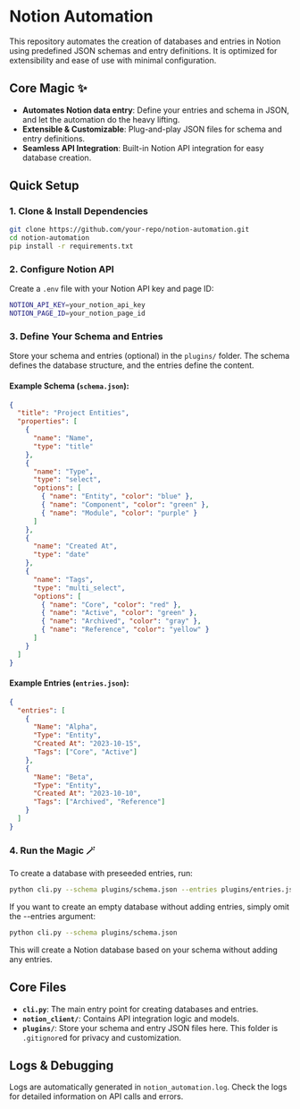 # Notion Automation

This repository automates the creation of databases and entries in Notion using predefined JSON schemas and entry definitions. It is optimized for extensibility and ease of use with minimal configuration.

## Core Magic ✨

- **Automates Notion data entry**: Define your entries and schema in JSON, and let the automation do the heavy lifting.
- **Extensible & Customizable**: Plug-and-play JSON files for schema and entry definitions.
- **Seamless API Integration**: Built-in Notion API integration for easy database creation.

## Quick Setup

### 1. Clone & Install Dependencies

```bash
git clone https://github.com/your-repo/notion-automation.git
cd notion-automation
pip install -r requirements.txt
```

### 2. Configure Notion API

Create a `.env` file with your Notion API key and page ID:

```bash
NOTION_API_KEY=your_notion_api_key
NOTION_PAGE_ID=your_notion_page_id
```

### 3. Define Your Schema and Entries

Store your schema and entries (optional) in the `plugins/` folder. The schema defines the database structure, and the entries define the content.

#### Example Schema (`schema.json`):

```json
{
  "title": "Project Entities",
  "properties": [
    {
      "name": "Name",
      "type": "title"
    },
    {
      "name": "Type",
      "type": "select",
      "options": [
        { "name": "Entity", "color": "blue" },
        { "name": "Component", "color": "green" },
        { "name": "Module", "color": "purple" }
      ]
    },
    {
      "name": "Created At",
      "type": "date"
    },
    {
      "name": "Tags",
      "type": "multi_select",
      "options": [
        { "name": "Core", "color": "red" },
        { "name": "Active", "color": "green" },
        { "name": "Archived", "color": "gray" },
        { "name": "Reference", "color": "yellow" }
      ]
    }
  ]
}
```

#### Example Entries (`entries.json`):

```json
{
  "entries": [
    {
      "Name": "Alpha",
      "Type": "Entity",
      "Created At": "2023-10-15",
      "Tags": ["Core", "Active"]
    },
    {
      "Name": "Beta",
      "Type": "Entity",
      "Created At": "2023-10-10",
      "Tags": ["Archived", "Reference"]
    }
  ]
}
```

### 4. Run the Magic 🪄

To create a database with preseeded entries, run:

```bash
python cli.py --schema plugins/schema.json --entries plugins/entries.json
```

If you want to create an empty database without adding entries, simply omit the --entries argument:

```bash
python cli.py --schema plugins/schema.json
```

This will create a Notion database based on your schema without adding any entries.

## Core Files

- **`cli.py`**: The main entry point for creating databases and entries.
- **`notion_client/`**: Contains API integration logic and models.
- **`plugins/`**: Store your schema and entry JSON files here. This folder is `.gitignore`d for privacy and customization.

## Logs & Debugging

Logs are automatically generated in `notion_automation.log`. Check the logs for detailed information on API calls and errors.

